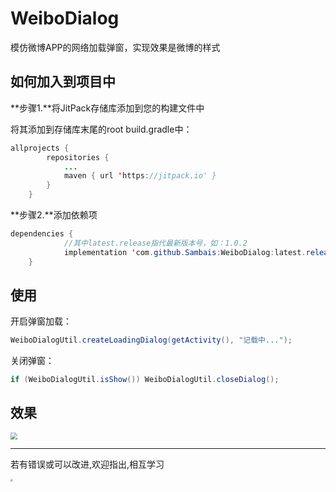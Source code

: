 # WeiboDialog

模仿微博APP的网络加载弹窗，实现效果是微博的样式 



## 如何加入到项目中

 **步骤1.**将JitPack存储库添加到您的构建文件中 

将其添加到存储库末尾的root build.gradle中：

```java
allprojects {
		repositories {
			...
			maven { url 'https://jitpack.io' }
		}
	}
```

 **步骤2.**添加依赖项 

```java
dependencies {
    		//其中latest.release指代最新版本号，如：1.0.2
	        implementation 'com.github.Sambais:WeiboDialog:latest.release'
	}
```



##  使用

开启弹窗加载：

```java
WeiboDialogUtil.createLoadingDialog(getActivity(), "记载中...");
```

关闭弹窗：

```java
if (WeiboDialogUtil.isShow()) WeiboDialogUtil.closeDialog();
```

 

## 效果

<img src="E:\Android\WeiBoDialog\WeiboDialog\images\weibodialog.gif" style="zoom:67%;" />

------



若有错误或可以改进,欢迎指出,相互学习

  <img src="E:\Android\WeiBoDialog\WeiboDialog\images\8D7A37EAEECB1ED8C7DE294C22DEF74D.jpg" style="zoom: 25%;" />

